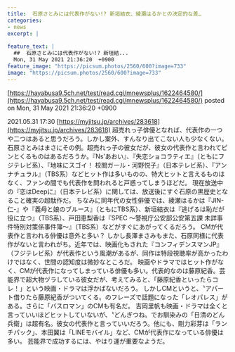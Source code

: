 ```yaml
---
title:  石原さとみには代表作がない!? 新垣結衣、綾瀬はるかとの決定的な差…  
categories:
- news
excerpt: |
  
feature_text: |
  ##  石原さとみには代表作がない!? 新垣結...
  Mon, 31 May 2021 21:36:20  +0900
feature_image: "https://picsum.photos/2560/600?image=733"
image: "https://picsum.photos/2560/600?image=733"
---
```


[https://hayabusa9.5ch.net/test/read.cgi/mnewsplus/1622464580/](https://hayabusa9.5ch.net/test/read.cgi/mnewsplus/1622464580/)
posted on Mon, 31 May 2021 21:36:20  +0900

<!--more-->

2021.05.31 17:30 [https://myjitsu.jp/archives/283618](https://myjitsu.jp/archives/283618) 超売れっ子俳優となれば、代表作の一つや二つはあると思うだろう。しかし案外、すんなり出てこない人も少なくない。 石原さとみはまさにその例。超売れっ子の彼女だが、彼女の代表作と言われてピンとくるものはあるだろうか。『Ns’あおい』、『失恋ショコラティエ』（ともにフジテレビ系）、『地味にスゴイ！ 校閲ガール・河野悦子』（日本テレビ系）、『アンナチュラル』（TBS系）などヒット作は多いものの、特大ヒットと言えるものはなく、ファンの間でも代表作を問われると戸惑ってしまうほどだ。 現在放送中の『恋はDeepに』（日本テレビ系）に関しては、放送後にすぐ石原の黒歴史となること確実の超駄作だ。 ちなみに同年代の女性俳優では、綾瀬はるかは『JIN-仁-』や『義母と娘のブルース』（ともにTBS系）、新垣結衣は『逃げるは恥だが役に立つ』（TBS系）、戸田恵梨香は『SPEC 〜警視庁公安部公安第五課 未詳事件特別対策係事件簿〜』（TBS系）などがすぐにあがってくるだろう。 CMが代表作と言われる俳優は意外と多い？ しかし長澤まさみもまた、石原同様に代表作がないと言われがち。近年では、映画化もされた『コンフィデンスマンJP』（フジテレビ系）が代表作という風潮があるが、同作は特段視聴率が高かったわけではなく、世間の認知度は微妙なところだ。 映画やドラマではヒット作がなく、CMが代表作になってしまっている俳優も多い。代表的なのは藤原紀香。芸能界で超大物ヅラしている彼女だが、考えてみると、「藤原紀香といったらコレ！」という映画・ドラマは浮かばないだろう。 しかしCMというと、〝アパート借りたら藤原紀香がついてくる〟のフレーズで話題になった「レオパレス」がある。さらに「バスロマン」のCMも有名だ。 吉岡里帆も映画・ドラマは全くと言っていいほどヒットしていないが、〝どんぎつね〟でお馴染みの「日清のどん兵衛」は超有名。彼女の代表作と言っていいだろう。他にも、剛力彩芽は「ランチパック」、本田翼は「LINEモバイル」など、CMが代表作になっている俳優は多い。 芸能界で成功するには、やはり運が重要なようだ。
